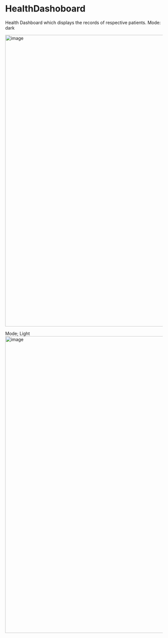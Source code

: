 # HealthDashoboard
Health Dashboard which displays the records of respective patients.
Mode: dark

<img width="933" alt="image" src="https://github.com/Antikakumari/HealthDashoboard/assets/91655026/3d2caacd-9f47-4b6c-b66c-4c01e6b27583">

Mode; Light
<img width="950" alt="image" src="https://github.com/Antikakumari/HealthDashoboard/assets/91655026/8f17a3ae-b2c5-4401-8636-9f129dd5fafa">



